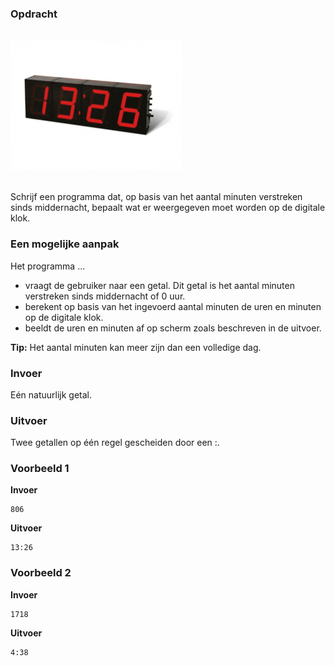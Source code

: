 ### Opdracht

<br>  
<div class="dodona-centered-group"><img src="media/digitale_klok.jpeg" width="275" height="207"></div>
<br>

Schrijf een programma dat, op basis van het aantal minuten verstreken sinds middernacht, bepaalt wat er weergegeven moet worden op de digitale klok.

### Een mogelijke aanpak

Het programma ...
- vraagt de gebruiker naar een getal. Dit getal is het aantal minuten verstreken sinds middernacht of 0 uur.
- berekent op basis van het ingevoerd aantal minuten de uren en minuten op de digitale klok.
- beeldt de uren en minuten af op scherm zoals beschreven in de uitvoer.

**Tip:**
Het aantal minuten kan meer zijn dan een volledige dag.

### Invoer

Eén natuurlijk getal.

### Uitvoer

Twee getallen op één regel gescheiden door een :.

### Voorbeeld 1

**Invoer**
    
    806

**Uitvoer**
    
    13:26
    
### Voorbeeld 2

**Invoer**
    
    1718

**Uitvoer**
    
    4:38
